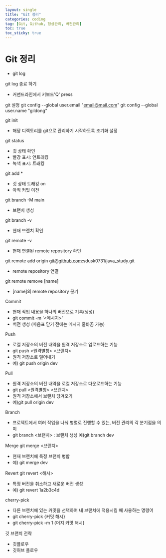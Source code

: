 ```yaml
---
layout: single
title: "Git 정리"
categories: coding
tag: [Git, Github, 형상관리, 버전관리]
toc: true
toc_sticky: true 
---
```


# Git 정리

- git log

git log 종료 하기
 - 커맨드라인에서 키보드'Q' press

git 설정
 git config --global user.email "email@mail.com"
 git config --global user.name "gildong"

git init
- 해당 디렉토리를 git으로 관리하기 시작하도록 초기화 설정

git status
- 깃 상태 확인
- 빨강 표시: 언트래킹
- 녹색 표시: 트래킹

git add *
 - 깃 상태 트래킹 on
 - 아직 커밋 이전

git branch -M main
 - 브랜치 생성

git branch -v
 - 현재 브랜치 확인

git remote -v
 - 현재 연결된 remote repository 확인

git remote add origin git@github.com:sdusk0731/java_study.git
 - remote repository 연결

git remote remove [name]
 - [name]의 remote repository 끊기


Commit
- 현재 작업 내용을 하나의 버전으로 기록(생성)
- git commit -m '<메시지>'
- 버전 생성 (따옴표 닫기 전에는 메시지 줄바꿈 가능)

Push
- 로컬 저장소의 버전 내역을 원격 저장소로 업로드하는 기능
- git push <원격별칭> <브랜치>
- 원격 저장소로 밀어내기
- 예) git push origin dev

Pull
- 원격 저장소의 버전 내역을 로컬 저장소로 다운로드하는 기능
- git pull <원격별칭> <브랜치>
- 원격 저장소에서 브랜치 당겨오기
- 예)git pull origin dev

Branch
- 프로젝트에서 여러 작업을 나눠 병렬로 진행할 수 있는, 버전 관리의 각 분기점을 의미
- git branch <브랜치> : 브랜치 생성 
  예)git branch dev

Merge
git merge <브랜치>
- 현재 브랜치에 특정 브랜치 병합
- 예) git merge dev

Revert
git revert <해시>
 - 특정 버전을 취소하고 새로운 버전 생성
 - 예) git revert 1a2b3c4d

cherry-pick
- 다른 브랜치에 있는 커밋을 선택하여 내 브랜치에 적용시킬 때 사용하는 명령어
- git cherry-pick {커밋 해시}
- git cherry-pick -m 1 {머지 커밋 해시}


깃 브랜치 전략
- 깃플로우
- 깃허브 플로우

